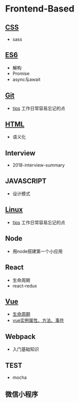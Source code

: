 # Frontend-Based

## [CSS](./CSS/)
- sass

## [ES6](./ES6/)
- 解构
- Promise
- async与await

## [Git](./Git)

- [tips](./Git/tips.md) 工作日常容易忘记的点

## [HTML](./HTML)
- 语义化

## Interview
- 2018-interview-summary

## JAVASCRIPT
- 设计模式

## [Linux](./Linux)
- [tips](./Linux/tips.md)  工作日常容易忘记的点

## Node
- 用node搭建第一个小应用

## React
- 生命周期
- react-redux
  
## [Vue](./Vue)

- [生命周期](./Vue)
- [vue实例属性、方法、事件](./Vue/vue实例属性、方法、事件.md)

## Webpack
- 入门基础知识

## TEST

- mocha

## 微信小程序
